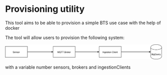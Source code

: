 # Provisioning utility

This tool aims to be able to provision a simple BTS use case with the help of docker

The tool will allow users to provision the following system:

![Simple BTS](./simple_bts.svg)

with a variable number sensors, brokers and ingestionClients
